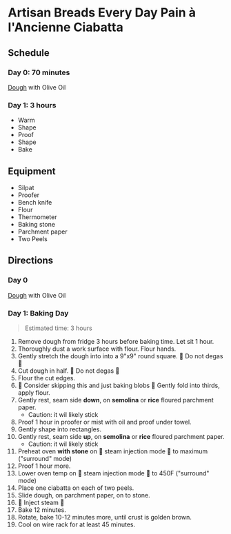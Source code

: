# Artisan Breads Every Day Pain à l'Ancienne Ciabatta

## Schedule

### Day 0: 70 minutes

[Dough](./dough.md) with Olive Oil

### Day 1: 3 hours

- Warm
- Shape
- Proof
- Shape
- Bake

## Equipment

- Silpat
- Proofer
- Bench knife
- Flour
- Thermometer
- Baking stone
- Parchment paper
- Two Peels

## Directions

### Day 0

[Dough](./dough.md) with Olive Oil

### Day 1: Baking Day

> Estimated time: 3 hours

1. Remove dough from fridge 3 hours before baking time. Let sit 1 hour.
2. Thoroughly dust a work surface with flour. Flour hands.
3. Gently stretch the dough into into a 9"x9" round square. 🚨 Do not degas 🚨
4. Cut dough in half. 🚨 Do not degas 🚨 
5. Flour the cut edges.
6. 🚨 Consider skipping this and just baking blobs 🚨 Gently fold into thirds, apply flour.
7. Gently rest, seam side **down**, on **semolina** or **rice** floured parchment paper.
    - Caution: it wil likely stick
8. Proof 1 hour in proofer or mist with oil and proof under towel.
9. Gently shape into rectangles.
10. Gently rest, seam side **up**, on **semolina** or **rice** floured parchment paper.
    - Caution: it wil likely stick
11. Preheat oven **with stone** on 🚨 steam injection mode 🚨 to maximum ("surround" mode)
12. Proof 1 hour more.
13. Lower oven temp on 🚨 steam injection mode 🚨 to 450F ("surround" mode)
14. Place one ciabatta on each of two peels.
14. Slide dough, on parchment paper, on to stone. 
15. 🚨 Inject steam 🚨
16. Bake 12 minutes.
17. Rotate, bake 10-12 minutes more, until crust is golden brown.
18. Cool on wire rack for at least 45 minutes.
